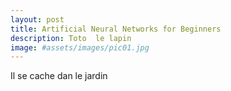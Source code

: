 ```yaml
---
layout: post
title: Artificial Neural Networks for Beginners
description: Toto  le lapin
image: #assets/images/pic01.jpg
---
```


Il se cache dan le jardin
